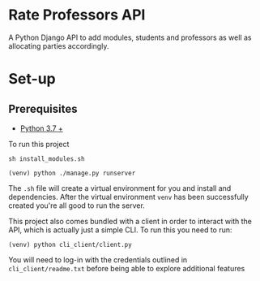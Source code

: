 # Rate Professors API

A Python Django API to add modules, students and professors as well as allocating parties accordingly.

# Set-up

## Prerequisites

* [Python 3.7 +](https://www.python.org/downloads/release/python-3713/)



To run this project

```
sh install_modules.sh

(venv) python ./manage.py runserver
```

The `.sh` file will create a virtual environment for you and install and dependencies. After the virtual environment `venv` has been successfully created you're all good to run the server.

This project also comes bundled with a client in order to interact with the API, which is actually just a simple CLI. To run this you need to run:

```
(venv) python cli_client/client.py
```

You will need to log-in with the credentials outlined in `cli_client/readme.txt` before being able to explore additional features

